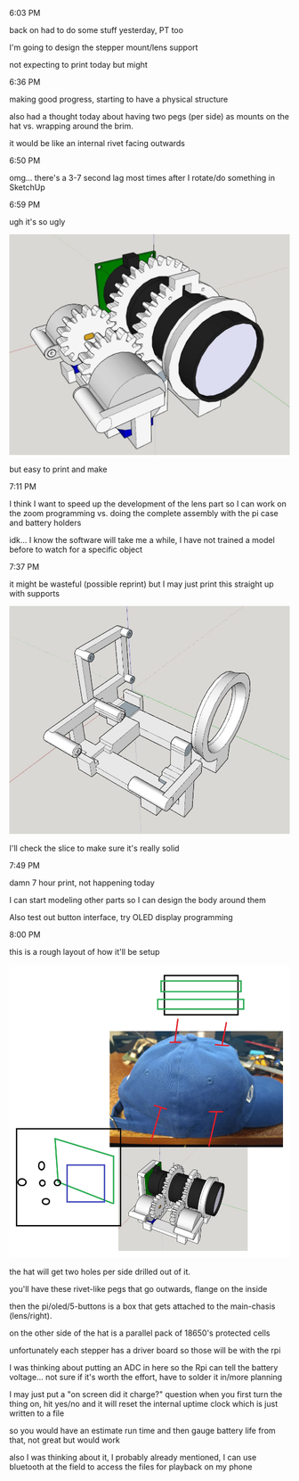 6:03 PM

back on had to do some stuff yesterday, PT too

I'm going to design the stepper mount/lens support

not expecting to print today but might

6:36 PM

making good progress, starting to have a physical structure

also had a thought today about having two pegs (per side) as mounts on the hat vs. wrapping around the brim.

it would be like an internal rivet facing outwards

6:50 PM

omg... there's a 3-7 second lag most times after I rotate/do something in SketchUp

6:59 PM

ugh it's so ugly

<img src="./images/ugly.JPG"/>

but easy to print and make

7:11 PM

I think I want to speed up the development of the lens part so I can work on the zoom programming vs. doing the complete assembly with the pi case and battery holders

idk... I know the software will take me a while, I have not trained a model before to watch for a specific object

7:37 PM

it might be wasteful (possible reprint) but I may just print this straight up with supports

<img src="./images/main-chasis.JPG"/>

I'll check the slice to make sure it's really solid

7:49 PM

damn 7 hour print, not happening today

I can start modeling other parts so I can design the body around them

Also test out button interface, try OLED display programming

8:00 PM

this is a rough layout of how it'll be setup

<img src="./images/layout.jpg"/>

the hat will get two holes per side drilled out of it.

you'll have these rivet-like pegs that go outwards, flange on the inside

then the pi/oled/5-buttons is a box that gets attached to the main-chasis (lens/right).

on the other side of the hat is a parallel pack of 18650's protected cells

unfortunately each stepper has a driver board so those will be with the rpi

I was thinking about putting an ADC in here so the Rpi can tell the battery voltage... not sure if it's worth the effort, have to solder it in/more planning

I may just put a "on screen did it charge?" question when you first turn the thing on, hit yes/no and it will reset the internal uptime clock which is just written to a file

so you would have an estimate run time and then gauge battery life from that, not great but would work

also I was thinking about it, I probably already mentioned, I can use bluetooth at the field to access the files for playback on my phone
